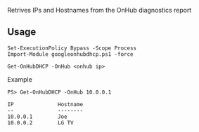 Retrives IPs and Hostnames from the OnHub diagnostics report

## Usage

```
Set-ExecutionPolicy Bypass -Scope Process
Import-Module googleonhubdhcp.ps1 -force

Get-OnHubDHCP -OnHub <onhub ip>
```

Example

```
PS> Get-OnHubDHCP -OnHub 10.0.0.1

IP              Hostname
--              --------
10.0.0.1        Joe
10.0.0.2        LG TV
```
